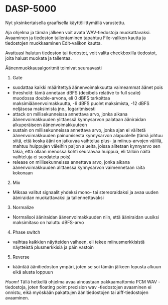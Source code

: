 # DASP-5000

Nyt yksinkertaisella graafisella käyttöliittymällä varustettu.

Aja ohjelma ja tämän jälkeen voit avata WAV-tiedostoja muokattavaksi. Avaaminen ja tiedoston tallentaminen tapahtuu File-valikon kautta ja tiedostojen muokkaaminen Edit-valikon kautta.

Avattuasi halutun tiedoston tai tiedostot, voit valita checkboxilla tiedostot, joita haluat muokata ja tallentaa.

Äänenmuokkausalgoritmit toimivat seuraavasti

1. Gate
  * suodattaa kaikki määritettyä äänenvoimakkuutta vaimeammat äänet pois
  * threshold: tämä annetaan dBFS (decibels relative to full scale) muodossa double-arvona, eli 0 dBFS tarkoittaa maksimiäänenvoimakkuutta, -6 dBFS puolet maksimista, -12 dBFS neljäsosa maksimista jne., logaritmisesti
  * attack on millisekunneissa annettava arvo, jonka aikana äänenvoimakkuuden ylittäessä kynnysarvon palataan ääniraidan alkuperäiseen äänenvoimakkuuteen
  * sustain on millisekunneissa annettava arvo, jonka ajan ei välitetä äänenvoimakkuuden painumisesta kynnysarvon alapuolelle (tämä johtuu siitä, että koska ääni on jatkuvaa vaihtelua plus- ja miinus-arvojen välillä, mahtuu huippujen väleihin paljon alueita, joissa alitetaan kynnyarvo sen takia, että ollaan menossa kohti seuraavaa huippua, eli tällöin näitä vaihteluja ei suodateta pois)
  * release on millisekunneissa annettava arvo, jonka aikana äänenvoimakkuuden alittaessa kynnysarvon vaimennetaan raita kokonaan
  
2. Mix
  * Miksaa valitut signaalit yhdeksi mono- tai stereoraidaksi ja avaa uuden ääniraidan muokattavaksi ja tallennettavaksi

3. Normalize
  * Normalisoi ääniraidan äänenvoimakkuuden niin, että ääniraidan uusiksi maksimitaso on haluttu dBFS-arvo

4. Phase switch
  * vaihtaa kaikkien näytteiden vaiheen, eli tekee miinusmerkkisistä näytteistä plusmerkkisiä ja päin vastoin
5. Reverse
  * kääntää äänitiedoston ympäri, joten se soi tämän jälkeen lopusta alkuun eikä alusta loppuun
  
_Huom!_ Tällä hetkellä ohjelma avaa ainoastaan pakkaamattomia PCM WAV -tiedostoja, joten floating point precision wav -tiedostojen avaaminen ei onnistu, eikä myöskään pakattujen äänitiedostojen tai aiff-tiedostojen avaaminen.
